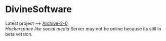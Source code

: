# DivineSoftware
Latest project --> <a href='https://divinesoftware.github.io/Archive-2-0'>Archive-2-0</a><br />
<i>Hackerspace like social media</i>
Server may not be online because its still in beta version.
